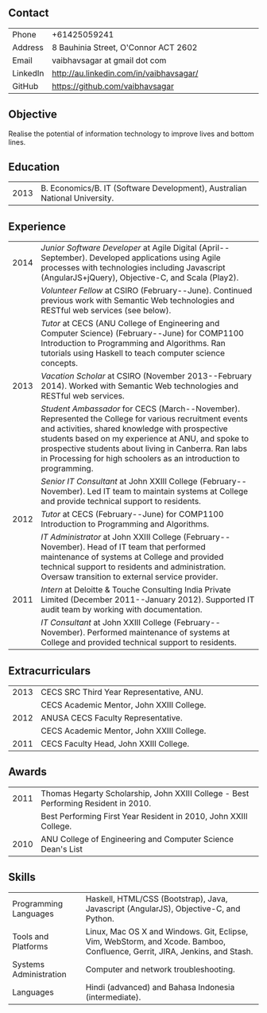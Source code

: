 Contact
-------

<table>
<colgroup>
<col width="11%" />
<col width="88%" />
</colgroup>
<tbody>
<tr class="odd">
<td align="left">Phone</td>
<td align="left">+61425059241</td>
</tr>
<tr class="even">
<td align="left">Address</td>
<td align="left">8 Bauhinia Street, O'Connor ACT 2602</td>
</tr>
<tr class="odd">
<td align="left">Email</td>
<td align="left"><script type="text/javascript">
<!--
h='&#x67;&#x6d;&#x61;&#x69;&#108;&#46;&#x63;&#x6f;&#x6d;';a='&#64;';n='&#118;&#x61;&#x69;&#98;&#104;&#x61;&#118;&#x73;&#x61;&#x67;&#x61;&#114;';e=n+a+h;
document.write('<a h'+'ref'+'="ma'+'ilto'+':'+e+'">'+e+'<\/'+'a'+'>');
// -->
</script><noscript>&#118;&#x61;&#x69;&#98;&#104;&#x61;&#118;&#x73;&#x61;&#x67;&#x61;&#114;&#32;&#x61;&#116;&#32;&#x67;&#x6d;&#x61;&#x69;&#108;&#32;&#100;&#x6f;&#116;&#32;&#x63;&#x6f;&#x6d;</noscript></td>
</tr>
<tr class="even">
<td align="left">LinkedIn</td>
<td align="left"><a href="http://au.linkedin.com/in/vaibhavsagar/">http://au.linkedin.com/in/vaibhavsagar/</a></td>
</tr>
<tr class="odd">
<td align="left">GitHub</td>
<td align="left"><a href="https://github.com/vaibhavsagar">https://github.com/vaibhavsagar</a></td>
</tr>
</tbody>
</table>

Objective
---------

Realise the potential of information technology to improve lives and bottom lines.

Education
---------

<table>
<colgroup>
<col width="6%" />
<col width="93%" />
</colgroup>
<tbody>
<tr class="odd">
<td align="left">2013</td>
<td align="left">B. Economics/B. IT (Software Development), Australian National University.</td>
</tr>
</tbody>
</table>

Experience
----------

<table>
<colgroup>
<col width="6%" />
<col width="93%" />
</colgroup>
<tbody>
<tr class="odd">
<td align="left">2014</td>
<td align="left"><em>Junior Software Developer</em> at Agile Digital (April--September). Developed applications using Agile processes with technologies including Javascript (AngularJS+jQuery), Objective-C, and Scala (Play2).</td>
</tr>
<tr class="even">
<td align="left"></td>
<td align="left"><em>Volunteer Fellow</em> at CSIRO (February--June). Continued previous work with Semantic Web technologies and RESTful web services (see below).</td>
</tr>
<tr class="odd">
<td align="left"></td>
<td align="left"><em>Tutor</em> at CECS (ANU College of Engineering and Computer Science) (February--June) for COMP1100 Introduction to Programming and Algorithms. Ran tutorials using Haskell to teach computer science concepts.</td>
</tr>
<tr class="even">
<td align="left">2013</td>
<td align="left"><em>Vacation Scholar</em> at CSIRO (November 2013--February 2014). Worked with Semantic Web technologies and RESTful web services.</td>
</tr>
<tr class="odd">
<td align="left"></td>
<td align="left"><em>Student Ambassador</em> for CECS (March--November). Represented the College for various recruitment events and activities, shared knowledge with prospective students based on my experience at ANU, and spoke to prospective students about living in Canberra. Ran labs in Processing for high schoolers as an introduction to programming.</td>
</tr>
<tr class="even">
<td align="left"></td>
<td align="left"><em>Senior IT Consultant</em> at John XXIII College (February--November). Led IT team to maintain systems at College and provide technical support to residents.</td>
</tr>
<tr class="odd">
<td align="left">2012</td>
<td align="left"><em>Tutor</em> at CECS (February--June) for COMP1100 Introduction to Programming and Algorithms.</td>
</tr>
<tr class="even">
<td align="left"></td>
<td align="left"><em>IT Administrator</em> at John XXIII College (February--November). Head of IT team that performed maintenance of systems at College and provided technical support to residents and administration. Oversaw transition to external service provider.</td>
</tr>
<tr class="odd">
<td align="left">2011</td>
<td align="left"><em>Intern</em> at Deloitte &amp; Touche Consulting India Private Limited (December 2011--January 2012). Supported IT audit team by working with documentation.</td>
</tr>
<tr class="even">
<td align="left"></td>
<td align="left"><em>IT Consultant</em> at John XXIII College (February--November). Performed maintenance of systems at College and provided technical support to residents.</td>
</tr>
</tbody>
</table>

Extracurriculars
----------------

<table>
<colgroup>
<col width="6%" />
<col width="93%" />
</colgroup>
<tbody>
<tr class="odd">
<td align="left">2013</td>
<td align="left">CECS SRC Third Year Representative, ANU.</td>
</tr>
<tr class="even">
<td align="left"></td>
<td align="left">CECS Academic Mentor, John XXIII College.</td>
</tr>
<tr class="odd">
<td align="left">2012</td>
<td align="left">ANUSA CECS Faculty Representative.</td>
</tr>
<tr class="even">
<td align="left"></td>
<td align="left">CECS Academic Mentor, John XXIII College.</td>
</tr>
<tr class="odd">
<td align="left">2011</td>
<td align="left">CECS Faculty Head, John XXIII College.</td>
</tr>
</tbody>
</table>

Awards
------

<table>
<colgroup>
<col width="6%" />
<col width="93%" />
</colgroup>
<tbody>
<tr class="odd">
<td align="left">2011</td>
<td align="left">Thomas Hegarty Scholarship, John XXIII College - Best Performing Resident in 2010.</td>
</tr>
<tr class="even">
<td align="left"></td>
<td align="left">Best Performing First Year Resident in 2010, John XXIII College.</td>
</tr>
<tr class="odd">
<td align="left">2010</td>
<td align="left">ANU College of Engineering and Computer Science Dean's List</td>
</tr>
</tbody>
</table>

Skills
------

<table>
<colgroup>
<col width="29%" />
<col width="70%" />
</colgroup>
<tbody>
<tr class="odd">
<td align="left">Programming Languages</td>
<td align="left">Haskell, HTML/CSS (Bootstrap), Java, Javascript (AngularJS), Objective-C, and Python.</td>
</tr>
<tr class="even">
<td align="left">Tools and Platforms</td>
<td align="left">Linux, Mac OS X and Windows. Git, Eclipse, Vim, WebStorm, and Xcode. Bamboo, Confluence, Gerrit, JIRA, Jenkins, and Stash.</td>
</tr>
<tr class="odd">
<td align="left">Systems Administration</td>
<td align="left">Computer and network troubleshooting.</td>
</tr>
<tr class="even">
<td align="left">Languages</td>
<td align="left">Hindi (advanced) and Bahasa Indonesia (intermediate).</td>
</tr>
</tbody>
</table>



